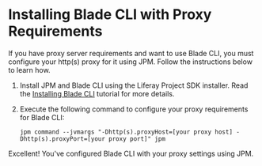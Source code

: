 # Installing Blade CLI with Proxy Requirements [](id=installing-blade-cli-with-proxy-requirements)

If you have proxy server requirements and want to use Blade CLI, you must
configure your http(s) proxy for it using JPM. Follow the instructions below to
learn how.

1.  Install JPM and Blade CLI using the Liferay Project SDK installer. Read the
    [Installing Blade CLI](/developer/reference/-/knowledge_base/7-2/installing-blade-cli)
    tutorial for more details.

2.  Execute the following command to configure your proxy requirements for Blade
    CLI:

        jpm command --jvmargs "-Dhttp(s).proxyHost=[your proxy host] -Dhttp(s).proxyPort=[your proxy port]" jpm

Excellent! You've configured Blade CLI with your proxy settings using JPM.
